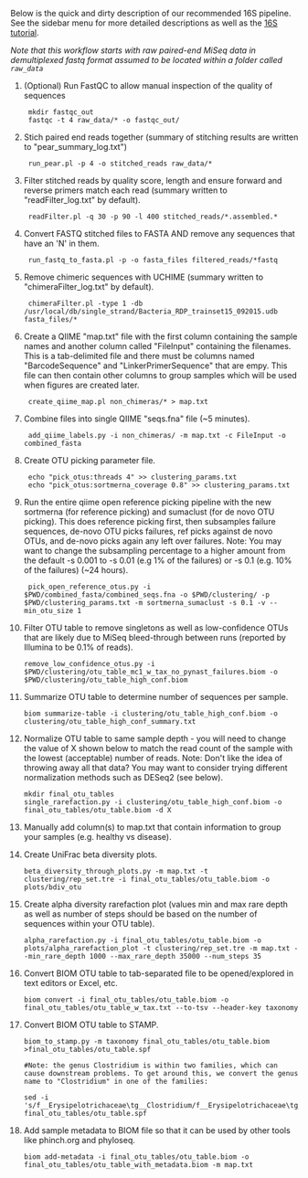 Below is the quick and dirty description of our recommended 16S pipeline. See the sidebar menu for more detailed descriptions as well as the [16S tutorial](https://github.com/mlangill/microbiome_helper/wiki/16S-tutorial).

*Note that this workflow starts with raw paired-end MiSeq data in demultiplexed fastq format assumed to be located within a folder called `raw_data`*

1. (Optional) Run FastQC to allow manual inspection of the quality of sequences

        mkdir fastqc_out
        fastqc -t 4 raw_data/* -o fastqc_out/

2. Stich paired end reads together (summary of stitching results are written to "pear_summary_log.txt")

        run_pear.pl -p 4 -o stitched_reads raw_data/* 

3. Filter stitched reads by quality score, length and ensure forward and reverse primers match each read (summary written to "readFilter_log.txt" by default).

        readFilter.pl -q 30 -p 90 -l 400 stitched_reads/*.assembled.*
									
4. Convert FASTQ stitched files to FASTA AND remove any sequences that have an 'N' in them.

        run_fastq_to_fasta.pl -p -o fasta_files filtered_reads/*fastq

5. Remove chimeric sequences with UCHIME (summary written to "chimeraFilter_log.txt" by default).

        chimeraFilter.pl -type 1 -db /usr/local/db/single_strand/Bacteria_RDP_trainset15_092015.udb fasta_files/*	

6. Create a QIIME "map.txt" file with the first column containing the sample names and another column called "FileInput" containing the filenames. This is a tab-delimited file and there must be columns named "BarcodeSequence" and "LinkerPrimerSequence" that are empy. This file can then contain other columns to group samples which will be used when figures are created later.

        create_qiime_map.pl non_chimeras/* > map.txt
		
7. Combine files into single QIIME "seqs.fna" file (~5 minutes).

        add_qiime_labels.py -i non_chimeras/ -m map.txt -c FileInput -o combined_fasta
		
8. Create OTU picking parameter file.

        echo "pick_otus:threads 4" >> clustering_params.txt
        echo "pick_otus:sortmerna_coverage 0.8" >> clustering_params.txt
        
9. Run the entire qiime open reference picking pipeline with the new sortmerna (for reference picking) and sumaclust (for de novo OTU picking). This does reference picking first, then subsamples failure sequences, de-novo OTU picks failures, ref picks against de novo OTUs, and de-novo picks again any left over failures. Note: You may want to change the subsampling percentage to a higher amount from the default -s 0.001 to -s 0.01 (e.g 1% of the failures) or -s 0.1 (e.g. 10% of the failures) (~24 hours).

        pick_open_reference_otus.py -i $PWD/combined_fasta/combined_seqs.fna -o $PWD/clustering/ -p $PWD/clustering_params.txt -m sortmerna_sumaclust -s 0.1 -v --min_otu_size 1 

10. Filter OTU table to remove singletons as well as low-confidence OTUs that are likely due to MiSeq bleed-through between runs (reported by Illumina to be 0.1% of reads). 

        remove_low_confidence_otus.py -i $PWD/clustering/otu_table_mc1_w_tax_no_pynast_failures.biom -o $PWD/clustering/otu_table_high_conf.biom

11. Summarize OTU table to determine number of sequences per sample.

        biom summarize-table -i clustering/otu_table_high_conf.biom -o clustering/otu_table_high_conf_summary.txt

12. Normalize OTU table to same sample depth - you will need to change the value of X shown below to match the read count of the sample with the lowest (acceptable) number of reads. Note: Don't like the idea of throwing away all that data? You may want to consider trying different normalization methods such as DESeq2 (see below).

        mkdir final_otu_tables
        single_rarefaction.py -i clustering/otu_table_high_conf.biom -o final_otu_tables/otu_table.biom -d X

13. Manually add column(s) to map.txt that contain information to group your samples (e.g. healthy vs disease).

14. Create UniFrac beta diversity plots.

        beta_diversity_through_plots.py -m map.txt -t clustering/rep_set.tre -i final_otu_tables/otu_table.biom -o plots/bdiv_otu

15. Create alpha diversity rarefaction plot (values min and max rare depth as well as number of steps should be based on the number of sequences within your OTU table).

        alpha_rarefaction.py -i final_otu_tables/otu_table.biom -o plots/alpha_rarefaction_plot -t clustering/rep_set.tre -m map.txt --min_rare_depth 1000 --max_rare_depth 35000 --num_steps 35

16. Convert BIOM OTU table to tab-separated file to be opened/explored in text editors or Excel, etc.

        biom convert -i final_otu_tables/otu_table.biom -o final_otu_tables/otu_table_w_tax.txt --to-tsv --header-key taxonomy

17. Convert BIOM OTU table to STAMP.
        
        biom_to_stamp.py -m taxonomy final_otu_tables/otu_table.biom >final_otu_tables/otu_table.spf

        #Note: the genus Clostridium is within two families, which can cause downstream problems. To get around this, we convert the genus name to "Clostridium" in one of the families:

        sed -i 's/f__Erysipelotrichaceae\tg__Clostridium/f__Erysipelotrichaceae\tg__"Clostridium"/g' final_otu_tables/otu_table.spf


18. Add sample metadata to BIOM file so that it can be used by other tools like phinch.org and phyloseq.

        biom add-metadata -i final_otu_tables/otu_table.biom -o final_otu_tables/otu_table_with_metadata.biom -m map.txt
